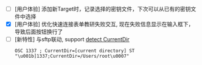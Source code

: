 - [ ] [用户体验] 添加新Target时，记录选择的密钥文件，下次可以从已有的密钥文件中选择
- [x] [用户体验] 优化快速连接表单教研失败交互, 现在失败信息显示在输入框下，导致后面按钮换行了
- [ ] [新特性] 与sftp联动, support [detect CurrentDir](https://iterm2.com/documentation-escape-codes.html)
    ```
    OSC 1337 ; CurrentDir=[current directory] ST
    "\u001b]1337;CurrentDir=/Users/root\u0007"
    ```